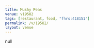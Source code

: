 ```yaml
---
title: Mushy Peas
venue: v19582
tags: [restaurant, food, "fhrs:418151"]
permalink: /v/19582/
layout: venue
---
```

null